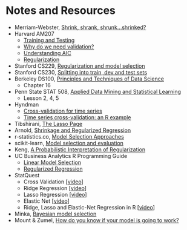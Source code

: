 # Notes and Resources

- Merriam-Webster, [Shrink, shrank, shrunk...shrinked?](https://www.merriam-webster.com/words-at-play/shrink-shrank-shrunk-shrinked)
- Harvard AM207
    - [Training and Testing](http://am207.info/wiki/testingtraining.html)
    - [Why do we need validation?](http://am207.info/wiki/validation.html)
    - [Understanding AIC](http://am207.info/wiki/understandingaic.html)
    - [Regularization](http://am207.info/wiki/regularization.html)
- Stanford CS229, [Regularization and model selection](http://cs229.stanford.edu/notes/cs229-notes5.pdf)
- Stanford CS230, [Splitting into train, dev and test sets](https://cs230-stanford.github.io/train-dev-test-split.html)
- Berkeley DS100, [Principles and Techniques of Data Science](https://www.textbook.ds100.org)
    - Chapter 16
- Penn State STAT 508, [Applied Data Mining and Statistical Learning](https://newonlinecourses.science.psu.edu/stat508/)
    - Lesson 2, 4, 5
- Hyndman
    - [Cross-validation for time series](https://robjhyndman.com/hyndsight/tscv/)
    - [Time series cross-validation: an R example](https://robjhyndman.com/hyndsight/tscvexample/)
- Tibshirani, [The Lasso Page](http://statweb.stanford.edu/~tibs/lasso.html)
- Arnold, [Shrinkage and Regularized Regression](https://jrnold.github.io/bayesian_notes/shrinkage-and-regularized-regression.html)
- r-statistics.co, [Model Selection Approaches](http://r-statistics.co/Model-Selection-in-R.html)
- scikit-learn, [Model selection and evaluation](https://scikit-learn.org/stable/model_selection.html#model-selection)
- Keng, [A Probabilistic Interpretation of Regularization](http://bjlkeng.github.io/posts/probabilistic-interpretation-of-regularization/)
- UC Business Analytics R Programming Guide
    - [Linear Model Selection](https://uc-r.github.io/model_selection)
    - [Regularized Regression](https://uc-r.github.io/regularized_regression)
- StatQuest
    - Cross Validation [[video](https://www.youtube.com/watch?v=fSytzGwwBVw&list=PLblh5JKOoLUICTaGLRoHQDuF_7q2GfuJF&index=3&t=0s)]
    - Ridge Regression [[video](https://www.youtube.com/watch?v=Q81RR3yKn30&list=PLblh5JKOoLUICTaGLRoHQDuF_7q2GfuJF&index=9&t=0s)]
    - Lasso Regression [[video](https://www.youtube.com/watch?v=NGf0voTMlcs&list=PLblh5JKOoLUICTaGLRoHQDuF_7q2GfuJF&index=10&t=30s)]
    - Elastic Net [[video](https://www.youtube.com/watch?v=1dKRdX9bfIo&list=PLblh5JKOoLUICTaGLRoHQDuF_7q2GfuJF&index=11&t=0s)]
    - Ridge, Lasso and Elastic-Net Regression in R [[video](https://www.youtube.com/watch?v=ctmNq7FgbvI&list=PLblh5JKOoLUICTaGLRoHQDuF_7q2GfuJF&index=12&t=0s)]
- Minka, [Bayesian model selection](http://alumni.media.mit.edu/~tpminka/statlearn/demo/)
- Mount & Zumel, [How do you know if your model is going to work?](http://www.win-vector.com/blog/2015/09/isyourmodelgoingtowork/)

